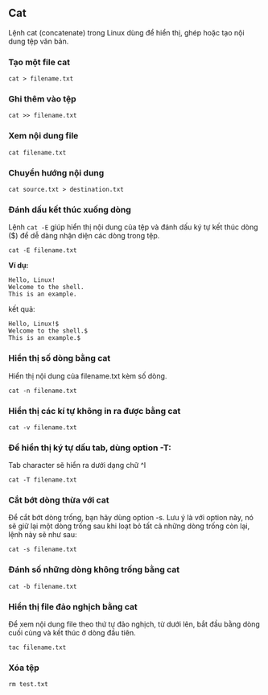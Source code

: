 ## Cat
Lệnh cat (concatenate) trong Linux dùng để hiển thị, ghép hoặc tạo nội dung tệp văn bản.

### Tạo một file cat
```
cat > filename.txt
```

### Ghi thêm vào tệp
```
cat >> filename.txt
```

### Xem nội dung file 
```
cat filename.txt
```

### Chuyển hướng nội dung
```
cat source.txt > destination.txt
```

### Đánh dấu kết thúc xuống dòng
Lệnh `cat -E` giúp hiển thị nội dung của tệp và đánh dấu ký tự kết thúc dòng ($) để dễ dàng nhận diện các dòng trong tệp.
```
cat -E filename.txt
```
**Ví dụ:**
```
Hello, Linux!
Welcome to the shell.
This is an example.
```
kết quả:
```
Hello, Linux!$
Welcome to the shell.$
This is an example.$
```

### Hiển thị số dòng bằng cat
Hiển thị nội dung của filename.txt kèm số dòng.
```
cat -n filename.txt
```
### Hiển thị các kí tự không in ra được bằng cat
```
cat -v filename.txt
```

### Để hiển thị ký tự dấu tab, dùng option -T:
Tab character sẽ hiển ra dưới dạng chữ ^I
```
cat -T filename.txt
```

### Cắt bớt dòng thừa với cat
Để cắt bớt dòng trống, bạn hãy dùng option -s. Lưu ý là với option này, nó sẽ giữ lại một dòng trống sau khi loạt bỏ tất cả những dòng trống còn lại, lệnh này sẽ như sau:
```
cat -s filename.txt
```

### Đánh số những dòng không trống bằng cat
```
cat -b filename.txt
```
### Hiển thị file đảo nghịch bằng cat
Để xem nội dung file theo thứ tự đảo nghịch, từ dưới lên, bắt đầu bằng dòng cuối cùng và kết thúc ở dòng đầu tiên.
```
tac filename.txt
```
### Xóa tệp 
```
rm test.txt
```



